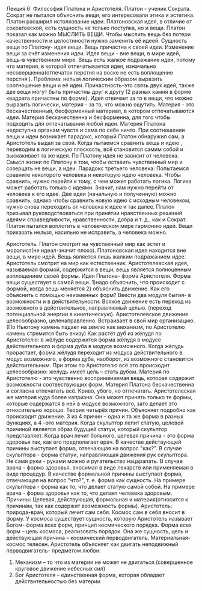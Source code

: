 ﻿Лекция 6: Философия Платона и Аристотеля.
Платон - ученик Сократа. Сократ не пытался объяснить вещи, его интересовали этика и эстетика. 
Платон расширил истолкование идеи. Платоновская идея, в отличие от сократовской, есть сущность не только поступка, но и вещи. Платон показал как можно МЫСЛИТЬ ВЕЩИ. Чтобы мыслить вещь без потери качественности и целостнности нужно заменить её идеей. Сущность вещи по Платону- идея вещи. Вещь причастна к своей идеи. Изменение вещи за счёт изменения идеи. Идея вещи - вне вещи, в мире идей, вещь-в чувственном мире. Вещь есть жалкое подражание идеи, потому что материя, в которой отпечатывается идея, изначально несовершенна(отпечаток перстня на воске не есть воплощение перстня.). Проблема: нельзя логическим образом выразить соотношение вещи и её идеи. Причастность-это связь двух идей, также две вещи могут быть причастны друг к другу (2 разных камня в форме квадрата причастны по форме). Идея отвечает за то в вещи, что можно выразить логически, материя - за то, что можно ощутить. Материя - это бескачественный, бесформенный материал, в котором отпечатываются идеи. Материя бескачественна и бесформенна, для того чтобы подходить для отпечатывания любой идеи. Материя Платона недоступна органам чувств и сама по себе ничто.
При соотношении вещи и идеи возникает парадокс, который Платон обнаружил сам, а Аристотель выдал за свой. Когда пытаемся сравнить вещь и идею , переводим в логическую плоскость, всё становится самим собой и выскакивает та же идея.
По Платону идея не зависит от человека. Смысл жизни по Платону в том, чтобы оставить чувственный мир и созерцать не вещи, а идеи.
Парадокс третьего человека: Попытаемся сравните некоторого человека и некоторую идею человека. Чтобы сравнить, нужно перейти к тому, с чем может работать логика. Логика может работать только с идеями. Значит, нам нужно перейти от человека к его идее. Две идеи (начальную и полученную) можно сравнить; однако чтобы сравнить новую идею с исходным человеком, нужно снова переходить от человека к идее и так далее.
Платон призывал руководствоваться при принятии нравственных решений идеями справедливости, нравственности, добра и т. д., как и Сократ. Платон пытался воплотить в человеческом мире гармонию идей. Вещи приказать нельзя, насильно не исправить, а человека можно. 


Аристотель. 
Платон смотрит на чувственный мир как эстет и моралист(не идеал-значит плохо). Платоновская идея находится вне вещи, в мире идей. Вещь является лишь жалким подражанием идее. Аристотель смотрит на мир как естественник. Аристотелевская идея, называемая формой, содержится в вещи, вещь является полноценным воплощением своей формы. Идея Платона- форма Аристотеля. Форма вещи существует в самой вещи.
1)надо объяснить, что происходит с формой, когда вещь меняется
2) объяснить движение.
Как его объяснить с помощью неизменных форм? Ввести два модуля бытия- в возможности и в действительности. Всякое движение есть переход из возможного в действительное, направляемый целью. (переход потенциальной энергии в кинетическую). Аристотелевское движение целесообразно, целенаправленно. Встраивает в свой мир организацию. (По Ньютону камень падает на землю как механизм, по Аристотелю камень стремится быть внизу)
Как растёт дуб из жёлудя по Аристотелю: в жёлуде содержится форма жёлудя в модусе действительного и форма дуба в модусе возможного. Когда жёлудь прорастает, форма жёлудя переходит из модуса действительного в модус возможного, а форма дуба, наоборот, из возможного становится действительным. При этом по Аристотелю всё это происходит целесообразно: желудь имеет цель – стать дубом.
Материя по Аристотелю - это чувственно воспринимаемая вещь, которая содержит возможности соотвествующих форм. Материя Платона бескачественна и согласна отпечатать всё. Криво, убого, но отпечатать. Аристотелеская же материя куда более капризна. Она может принять только те формы, которые содержатся в ней в модусе возможного, зато делает это относительно хорошо.
Теория четырёх причин. Объясняет подробно как происходит движение. 3 из 4 причин – одна и та же форма в разных функциях, а 4 –это материя.
Когда скульптор лепит статую, целевой причиной является образ будущей статуи, который скульптор представляет. Когда врач лечит больного, целевая причина - это форма здоровья так, как его предполагает врач.
В качестве действующей причины выступает форма, отвечающая на вопрос "как?". В случае скульптора - форма статуи, направляющая движения рук скульптора. Не сами руки - руками можно и ругательство нацарапать. В случае врача - форма здоровья, вносимая в виде лекарств или применяемая в виде процедур.
В качестве формальной причины выступает форма, отвечающая на вопрос "что?", т. е. форма как сущность. На примере скульптора - форма как то, что делает статую самой собой. На примере врача - форма здоровья как то, что делает человека здоровым.
Причины: Целевая, действующая, формальная и материя(относится к причинам, так как содержит возможность формы).
Аристотель: природа-врач, который лечит сам себя. Космос сам в себя вносит в форму. У космоса существует сущность, которую Аристотель называет Богом- форма всех форм, принцип космического порядка. Форма всех форм – цель космоса, реализовать порядок. Она же сущность, цель и действующая причина – космический перводвигатель. Материальная- космос телесен. Аристотель объясняет как двигать неподвижный перводвигатель- предметом любви.
1)	Механизм – то что из материи не может не двигаться.(совершенное круговое движение небесных сил)
2)	Бог Аристотеля – единственная форма, которая обладает действительностью без материи







